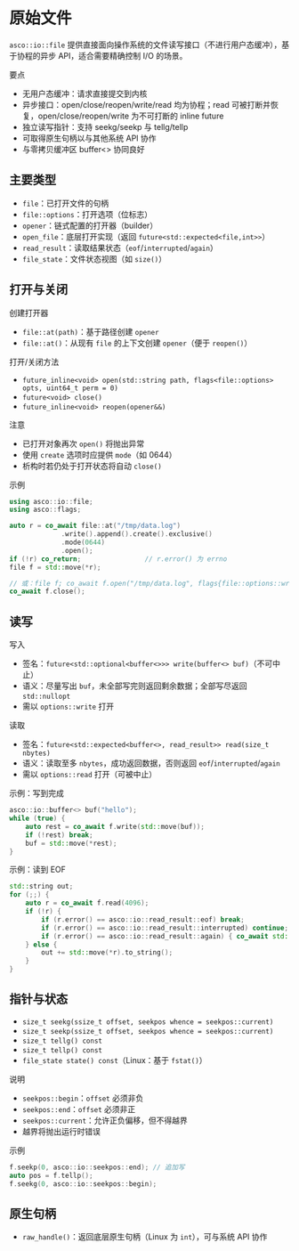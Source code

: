 # 原始文件

`asco::io::file` 提供直接面向操作系统的文件读写接口（不进行用户态缓冲），基于协程的异步 API，适合需要精确控制 I/O 的场景。

要点

- 无用户态缓冲：请求直接提交到内核
- 异步接口：open/close/reopen/write/read 均为协程；read 可被打断并恢复，open/close/reopen/write 为不可打断的 inline future
- 独立读写指针：支持 seekg/seekp 与 tellg/tellp
- 可取得原生句柄以与其他系统 API 协作
- 与零拷贝缓冲区 buffer<> 协同良好

## 主要类型

- `file`：已打开文件的句柄
- `file::options`：打开选项（位标志）
- `opener`：链式配置的打开器（builder）
- `open_file`：底层打开实现（返回 `future<std::expected<file,int>>`）
- `read_result`：读取结果状态（`eof`/`interrupted`/`again`）
- `file_state`：文件状态视图（如 `size()`）

## 打开与关闭

创建打开器

- `file::at(path)`：基于路径创建 `opener`
- `file::at()`：从现有 `file` 的上下文创建 `opener`（便于 `reopen()`）

打开/关闭方法

- `future_inline<void> open(std::string path, flags<file::options> opts, uint64_t perm = 0)`
- `future<void> close()`
- `future_inline<void> reopen(opener&&)`

注意

- 已打开对象再次 `open()` 将抛出异常
- 使用 `create` 选项时应提供 `mode`（如 0644）
- 析构时若仍处于打开状态将自动 `close()`

示例

```cpp
using asco::io::file;
using asco::flags;

auto r = co_await file::at("/tmp/data.log")
             .write().append().create().exclusive()
             .mode(0644)
             .open();
if (!r) co_return;                // r.error() 为 errno
file f = std::move(*r);

// 或：file f; co_await f.open("/tmp/data.log", flags{file::options::write}, 0644);
co_await f.close();
```

## 读写

写入

- 签名：`future<std::optional<buffer<>>> write(buffer<> buf)`（不可中止）
- 语义：尽量写出 `buf`，未全部写完则返回剩余数据；全部写尽返回 `std::nullopt`
- 需以 `options::write` 打开

读取

- 签名：`future<std::expected<buffer<>, read_result>> read(size_t nbytes)`
- 语义：读取至多 `nbytes`，成功返回数据，否则返回 `eof`/`interrupted`/`again`
- 需以 `options::read` 打开（可被中止）

示例：写到完成

```cpp
asco::io::buffer<> buf("hello");
while (true) {
    auto rest = co_await f.write(std::move(buf));
    if (!rest) break;
    buf = std::move(*rest);
}
```

示例：读到 EOF

```cpp
std::string out;
for (;;) {
    auto r = co_await f.read(4096);
    if (!r) {
        if (r.error() == asco::io::read_result::eof) break;
        if (r.error() == asco::io::read_result::interrupted) continue;
        if (r.error() == asco::io::read_result::again) { co_await std::suspend_always{}; continue; }
    } else {
        out += std::move(*r).to_string();
    }
}
```

## 指针与状态

- `size_t seekg(ssize_t offset, seekpos whence = seekpos::current)`
- `size_t seekp(ssize_t offset, seekpos whence = seekpos::current)`
- `size_t tellg() const`
- `size_t tellp() const`
- `file_state state() const`（Linux：基于 `fstat()`）

说明

- `seekpos::begin`：`offset` 必须非负
- `seekpos::end`：`offset` 必须非正
- `seekpos::current`：允许正负偏移，但不得越界
- 越界将抛出运行时错误

示例

```cpp
f.seekp(0, asco::io::seekpos::end); // 追加写
auto pos = f.tellp();
f.seekg(0, asco::io::seekpos::begin);
```

## 原生句柄

- `raw_handle()`：返回底层原生句柄（Linux 为 `int`），可与系统 API 协作
